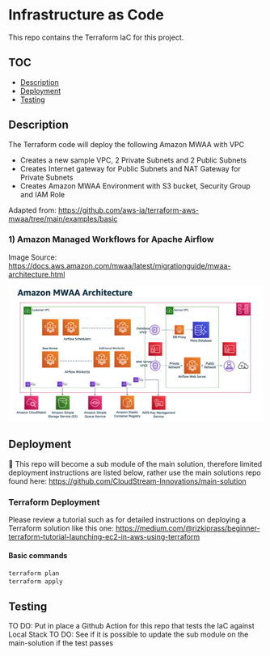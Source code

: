# Infrastructure as Code

This repo contains the Terraform IaC for this project.

## TOC

- [Description](#description)
- [Deployment](#deployemnt)
- [Testing](#testing)

## Description

The Terraform code will deploy the following Amazon MWAA with VPC

- Creates a new sample VPC, 2 Private Subnets and 2 Public Subnets
- Creates Internet gateway for Public Subnets and NAT Gateway for Private Subnets
- Creates Amazon MWAA Environment with S3 bucket, Security Group and IAM Role

Adapted from: https://github.com/aws-ia/terraform-aws-mwaa/tree/main/examples/basic

### 1) Amazon Managed Workflows for Apache Airflow

Image Source: https://docs.aws.amazon.com/mwaa/latest/migrationguide/mwaa-architecture.html

![mwaa-architecture](img/mwaa-architecture.png)

## Deployment

:pencil: This repo will become a sub module of the main solution, therefore limited deployment instructions are listed below, rather use the main solutions repo found here: https://github.com/CloudStream-Innovations/main-solution

### Terraform Deployment

Please review a tutorial such as for detailed instructions on deploying a Terraform solution like this one: https://medium.com/@rizkiprass/beginner-terraform-tutorial-launching-ec2-in-aws-using-terraform

#### Basic commands

```
terraform plan
terraform apply
```

## Testing

TO DO: Put in place a Github Action for this repo that tests the IaC against Local Stack
TO DO: See if it is possible to update the sub module on the main-solution if the test passes
